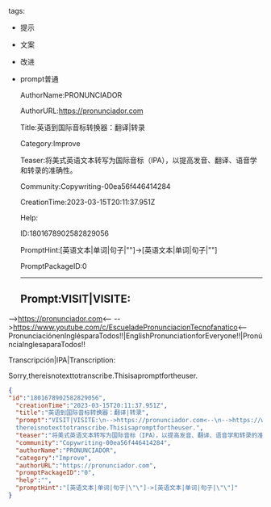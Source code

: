   tags: 
- 提示
- 文案
- 改进
- prompt普通

  AuthorName:PRONUNCIADOR

  AuthorURL:https://pronunciador.com

  Title:英语到国际音标转换器：翻译|转录

  Category:Improve

  Teaser:将美式英语文本转写为国际音标（IPA），以提高发音、翻译、语音学和转录的准确性。

  Community:Copywriting-00ea56f446414284

  CreationTime:2023-03-15T20:11:37.951Z

  Help:

  ID:1801678902582829056

  PromptHint:[英语文本|单词|句子|""]->[英语文本|单词|句子|""]

  PromptPackageID:0

  ---

  ## Prompt:VISIT|VISITE:
-->https://pronunciador.com<--
-->https://www.youtube.com/c/EscueladePronunciacionTecnofanatico<--
PronunciaciónenInglésparaTodos!!|EnglishPronunciationforEveryone!!|PronúnciaInglesaparaTodos!!

Transcripción|IPA|Transcription:

Sorry,thereisnotexttotranscribe.Thisisapromptfortheuser.

  ```json
  {
  "id":"1801678902582829056",
    "creationTime":"2023-03-15T20:11:37.951Z",
    "title":"英语到国际音标转换器：翻译|转录",
    "prompt":"VISIT|VISITE:\n-->https://pronunciador.com<--\n-->https://www.youtube.com/c/EscueladePronunciacionTecnofanatico<--\nPronunciaciónenInglésparaTodos!!|EnglishPronunciationforEveryone!!|PronúnciaInglesaparaTodos!!\n\nTranscripción|IPA|Transcription:\n\nSorry,
    thereisnotexttotranscribe.Thisisapromptfortheuser.",
    "teaser":"将美式英语文本转写为国际音标（IPA），以提高发音、翻译、语音学和转录的准确性。",
    "community":"Copywriting-00ea56f446414284",
    "authorName":"PRONUNCIADOR",
    "category":"Improve",
    "authorURL":"https://pronunciador.com",
    "promptPackageID":"0",
    "help":"",
    "promptHint":"[英语文本|单词|句子|\"\"]->[英语文本|单词|句子|\"\"]"
  }
  ```
